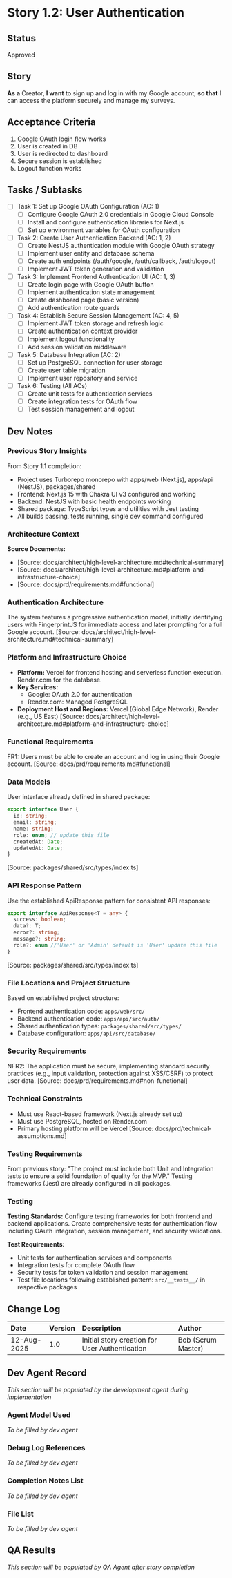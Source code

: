 # Story 1.2: User Authentication

## Status
Approved

## Story
**As a** Creator,
**I want** to sign up and log in with my Google account,
**so that** I can access the platform securely and manage my surveys.

## Acceptance Criteria
1. Google OAuth login flow works
2. User is created in DB
3. User is redirected to dashboard
4. Secure session is established
5. Logout function works

## Tasks / Subtasks
- [ ] Task 1: Set up Google OAuth Configuration (AC: 1)
  - [ ] Configure Google OAuth 2.0 credentials in Google Cloud Console
  - [ ] Install and configure authentication libraries for Next.js
  - [ ] Set up environment variables for OAuth configuration
- [ ] Task 2: Create User Authentication Backend (AC: 1, 2)
  - [ ] Create NestJS authentication module with Google OAuth strategy
  - [ ] Implement user entity and database schema
  - [ ] Create auth endpoints (/auth/google, /auth/callback, /auth/logout)
  - [ ] Implement JWT token generation and validation
- [ ] Task 3: Implement Frontend Authentication UI (AC: 1, 3)
  - [ ] Create login page with Google OAuth button
  - [ ] Implement authentication state management
  - [ ] Create dashboard page (basic version)
  - [ ] Add authentication route guards
- [ ] Task 4: Establish Secure Session Management (AC: 4, 5)
  - [ ] Implement JWT token storage and refresh logic
  - [ ] Create authentication context provider
  - [ ] Implement logout functionality
  - [ ] Add session validation middleware
- [ ] Task 5: Database Integration (AC: 2)
  - [ ] Set up PostgreSQL connection for user storage
  - [ ] Create user table migration
  - [ ] Implement user repository and service
- [ ] Task 6: Testing (All ACs)
  - [ ] Create unit tests for authentication services
  - [ ] Create integration tests for OAuth flow
  - [ ] Test session management and logout

## Dev Notes

### Previous Story Insights
From Story 1.1 completion:
- Project uses Turborepo monorepo with apps/web (Next.js), apps/api (NestJS), packages/shared
- Frontend: Next.js 15 with Chakra UI v3 configured and working
- Backend: NestJS with basic health endpoints working
- Shared package: TypeScript types and utilities with Jest testing
- All builds passing, tests running, single dev command configured

### Architecture Context
**Source Documents:**
- [Source: docs/architect/high-level-architecture.md#technical-summary]
- [Source: docs/architect/high-level-architecture.md#platform-and-infrastructure-choice]
- [Source: docs/prd/requirements.md#functional]

### Authentication Architecture
The system features a progressive authentication model, initially identifying users with FingerprintJS for immediate access and later prompting for a full Google account. [Source: docs/architect/high-level-architecture.md#technical-summary]

### Platform and Infrastructure Choice
- **Platform:** Vercel for frontend hosting and serverless function execution. Render.com for the database.
- **Key Services:**
  - Google: OAuth 2.0 for authentication
  - Render.com: Managed PostgreSQL
- **Deployment Host and Regions:** Vercel (Global Edge Network), Render (e.g., US East)
[Source: docs/architect/high-level-architecture.md#platform-and-infrastructure-choice]

### Functional Requirements
FR1: Users must be able to create an account and log in using their Google account.
[Source: docs/prd/requirements.md#functional]

### Data Models
User interface already defined in shared package:
```typescript
export interface User {
  id: string;
  email: string;
  name: string;
  role: enum; // update this file
  createdAt: Date;
  updatedAt: Date;
}
```
[Source: packages/shared/src/types/index.ts]

### API Response Pattern
Use the established ApiResponse pattern for consistent API responses:
```typescript
export interface ApiResponse<T = any> {
  success: boolean;
  data?: T;
  error?: string;
  message?: string;
  role?: enum //'User' or 'Admin' default is 'User' update this file
}
```
[Source: packages/shared/src/types/index.ts]

### File Locations and Project Structure
Based on established project structure:
- Frontend authentication code: `apps/web/src/`
- Backend authentication code: `apps/api/src/auth/`
- Shared authentication types: `packages/shared/src/types/`
- Database configuration: `apps/api/src/database/`

### Security Requirements
NFR2: The application must be secure, implementing standard security practices (e.g., input validation, protection against XSS/CSRF) to protect user data.
[Source: docs/prd/requirements.md#non-functional]

### Technical Constraints
- Must use React-based framework (Next.js already set up)
- Must use PostgreSQL, hosted on Render.com
- Primary hosting platform will be Vercel
[Source: docs/prd/technical-assumptions.md]

### Testing Requirements
From previous story: "The project must include both Unit and Integration tests to ensure a solid foundation of quality for the MVP." Testing frameworks (Jest) are already configured in all packages.

### Testing
**Testing Standards:** Configure testing frameworks for both frontend and backend applications. Create comprehensive tests for authentication flow including OAuth integration, session management, and security validations.

**Test Requirements:**
- Unit tests for authentication services and components
- Integration tests for complete OAuth flow
- Security tests for token validation and session management
- Test file locations following established pattern: `src/__tests__/` in respective packages

## Change Log
| Date | Version | Description | Author |
| :--- | :--- | :--- | :--- |
| 12-Aug-2025 | 1.0 | Initial story creation for User Authentication | Bob (Scrum Master) |

## Dev Agent Record
*This section will be populated by the development agent during implementation*

### Agent Model Used
*To be filled by dev agent*

### Debug Log References
*To be filled by dev agent*

### Completion Notes List
*To be filled by dev agent*

### File List
*To be filled by dev agent*

## QA Results
*This section will be populated by QA Agent after story completion*